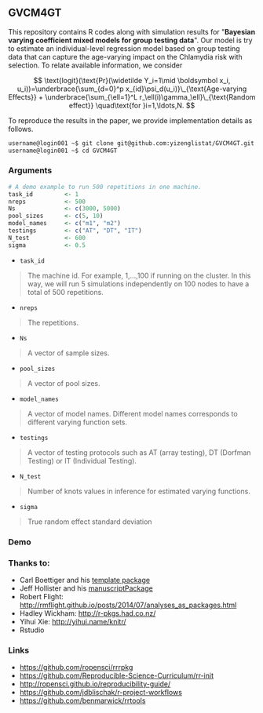 ## GVCM4GT

This repository contains R codes along with simulation results for "**Bayesian varying coefficient mixed models for group testing data**". Our model is try to estimate an individual-level regression model based on
group testing data that can capture the age-varying impact on
the Chlamydia risk with selection. To relate available information, we consider

$$
\text{logit}(\text{Pr}(\widetilde Y_i=1\mid \boldsymbol x_i, u_i))=\underbrace{\sum_{d=0}^p x_{id}\psi_d(u_i)}\_{\text{Age-varying Effects}} + \underbrace{\sum_{\ell=1}^L r_\ell(i)\gamma_\ell}\_{\text{Random effect}} \quad\text{for }i=1,\ldots,N.
$$


To reproduce the results in the paper, we provide implementation details as follows. 

```sh
username@login001 ~$ git clone git@github.com:yizenglistat/GVCM4GT.git
username@login001 ~$ cd GVCM4GT
```

### Arguments

```r
# A demo example to run 500 repetitions in one machine.
task_id 		<- 1 						
nreps 			<- 500
Ns 				<- c(3000, 5000)
pool_sizes 		<- c(5, 10)
model_names 	<- c("m1", "m2")
testings 		<- c("AT", "DT", "IT")
N_test 			<- 600
sigma 			<- 0.5
```

- `task_id`
> The machine id. For example, 1,...,100 if running on the cluster. In this way, we will run 5 simulations independently on 100 nodes to have a total of 500 repetitions. 

- `nreps`
> The repetitions.

- `Ns`
> A vector of sample sizes.

- `pool_sizes`
> A vector of pool sizes.

- `model_names`
> A vector of model names. Different model names corresponds to different varying function sets.

- `testings`
> A vector of testing protocols such as AT (array testing), DT (Dorfman Testing) or IT (Individual Testing).

- `N_test`
> Number of knots values in inference for estimated varying functions. 

- `sigma`
> True random effect standard deviation



### Demo

### Thanks to:

* Carl Boettiger and his [template package](https://github.com/cboettig/template)
* Jeff Hollister and his [manuscriptPackage](https://github.com/jhollist/manuscriptPackage)
* Robert Flight: http://rmflight.github.io/posts/2014/07/analyses_as_packages.html
* Hadley Wickham: http://r-pkgs.had.co.nz/
* Yihui Xie: http://yihui.name/knitr/
* Rstudio


### Links

* https://github.com/ropensci/rrrpkg
* https://github.com/Reproducible-Science-Curriculum/rr-init
* http://ropensci.github.io/reproducibility-guide/
* https://github.com/jdblischak/r-project-workflows
* https://github.com/benmarwick/rrtools

